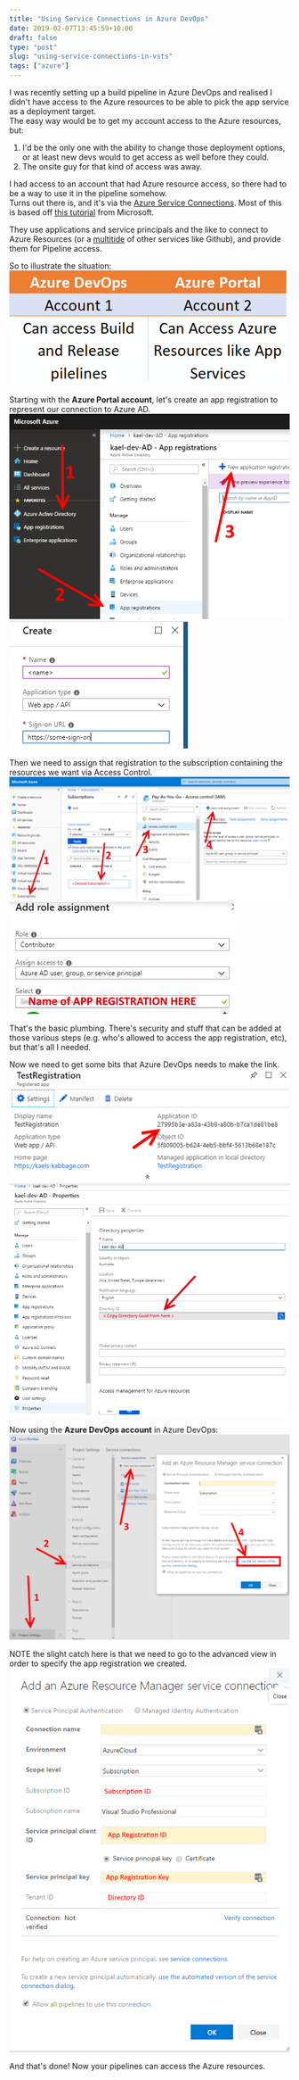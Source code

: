 ```yaml
---
title: "Using Service Connections in Azure DevOps"
date: 2019-02-07T13:45:59+10:00
draft: false
type: "post"
slug: "using-service-connections-in-vsts"
tags: ["azure"]
---
```


I was recently setting up a build pipeline in Azure DevOps and realised I didn't have access to the Azure resources to be able to pick the app service as a deployment target.  
The easy way would be to get my account access to the Azure resources, but:  

1. I'd be the only one with the ability to change those deployment options, or at least new devs would to get access as well before they could.  
2. The onsite guy for that kind of access was away.  

<!--more-->  


I had access to an account that had Azure resource access, so there had to be a way to use it in the pipeline somehow.  
Turns out there is, and it's via the [Azure Service Connections](https://docs.microsoft.com/en-us/azure/devops/pipelines/library/service-endpoints?view=azure-devops). 
Most of this is based off [this tutorial](https://docs.microsoft.com/en-us/azure/active-directory/develop/howto-create-service-principal-portal) from Microsoft.  

They use applications and service principals and the like to connect to Azure Resources (or a [multitide](https://docs.microsoft.com/en-us/azure/devops/pipelines/library/service-endpoints?view=azure-devops#common-service-connection-types) of other services like Github), and provide them for Pipeline access.  

So to illustrate the situation:  
![Situation is two accounts with different access](img/Situation.png)  

Starting with the **Azure Portal account**, let's create an app registration to represent our connection to Azure AD.  
![Creating an App Registration in AD](img/CreatingAppRegistration.png) 
![Signon url is not important here](img/CreatingApp.png) 

Then we need to assign that registration to the subscription containing the resources we want via Access Control.
![Assigning app registration to subscription](img/GettingSubscription.png) 
![Creating the role assignment](img/SubscriptionRoleAssignment.png) 

That's the basic plumbing. There's security and stuff that can be added at those various steps (e.g. who's allowed to access the app registration, etc), but that's all I needed.   

Now we need to get some bits that Azure DevOps needs to make the link.  
![Get the service connection ID (App registration ID)](img/GettingAppRegistrationId.png) 
![AAD Tenant ID](img/DirectoryGuid.png) 

Now using the **Azure DevOps account** in Azure DevOps:
![Creating a new service connection in Azure DevOps](img/NewServiceConnection.png)  

NOTE the slight catch here is that we need to go to the advanced view in order to specify the app registration we created.
![Additional steps when creating the service connection](img/AdvancedNewServiceConnection.png) 


And that's done! Now your pipelines can access the Azure resources.  